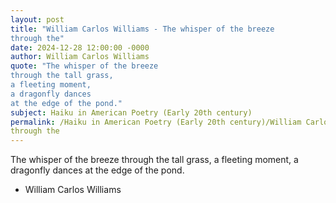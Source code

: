 ```yaml
---
layout: post
title: "William Carlos Williams - The whisper of the breeze
through the"
date: 2024-12-28 12:00:00 -0000
author: William Carlos Williams
quote: "The whisper of the breeze
through the tall grass,
a fleeting moment,
a dragonfly dances
at the edge of the pond."
subject: Haiku in American Poetry (Early 20th century)
permalink: /Haiku in American Poetry (Early 20th century)/William Carlos Williams/William Carlos Williams - The whisper of the breeze
through the
---
```


The whisper of the breeze
through the tall grass,
a fleeting moment,
a dragonfly dances
at the edge of the pond.

- William Carlos Williams
